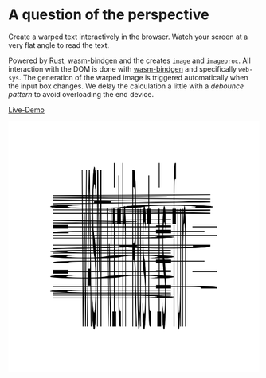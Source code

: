 # A question of the perspective

Create a warped text interactively in the browser. Watch your screen at a very flat angle to read the text.

Powered by [Rust][rust], [wasm-bindgen][wasm-bindgen] and the creates [`image`][image] and [`imageproc`][imageproc].
All interaction with the DOM is done with [wasm-bindgen][wasm-bindgen] and specifically `web-sys`.
The generation of the warped image is triggered automatically when the input box changes. We delay
the calculation a little with a _debounce pattern_ to avoid overloading the end device.

[Live-Demo](http://sgasse.github.io/perspectives)

![Example of warped text](./example.png)

[rust]: https://www.rust-lang.org/
[wasm-bindgen]: https://github.com/rustwasm/wasm-bindgen
[image]: https://github.com/image-rs/image
[imageproc]: https://docs.rs/imageproc/0.22.0/imageproc/
